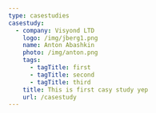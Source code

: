 ```yaml
---
type: casestudies
casestudy:
  - company: Visyond LTD
    logo: /img/jberg1.png
    name: Anton Abashkin
    photo: /img/anton.png
    tags:
      - tagTitle: first
      - tagTitle: second
      - tagTitle: third
    title: This is first casy study yep
    url: /casestudy
---
```


